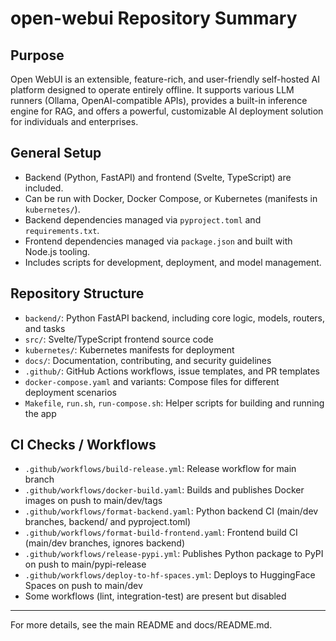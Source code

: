 # open-webui Repository Summary

## Purpose
Open WebUI is an extensible, feature-rich, and user-friendly self-hosted AI platform designed to operate entirely offline. It supports various LLM runners (Ollama, OpenAI-compatible APIs), provides a built-in inference engine for RAG, and offers a powerful, customizable AI deployment solution for individuals and enterprises.

## General Setup
- Backend (Python, FastAPI) and frontend (Svelte, TypeScript) are included.
- Can be run with Docker, Docker Compose, or Kubernetes (manifests in `kubernetes/`).
- Backend dependencies managed via `pyproject.toml` and `requirements.txt`.
- Frontend dependencies managed via `package.json` and built with Node.js tooling.
- Includes scripts for development, deployment, and model management.

## Repository Structure
- `backend/`: Python FastAPI backend, including core logic, models, routers, and tasks
- `src/`: Svelte/TypeScript frontend source code
- `kubernetes/`: Kubernetes manifests for deployment
- `docs/`: Documentation, contributing, and security guidelines
- `.github/`: GitHub Actions workflows, issue templates, and PR templates
- `docker-compose.yaml` and variants: Compose files for different deployment scenarios
- `Makefile`, `run.sh`, `run-compose.sh`: Helper scripts for building and running the app

## CI Checks / Workflows
- `.github/workflows/build-release.yml`: Release workflow for main branch
- `.github/workflows/docker-build.yaml`: Builds and publishes Docker images on push to main/dev/tags
- `.github/workflows/format-backend.yaml`: Python backend CI (main/dev branches, backend/ and pyproject.toml)
- `.github/workflows/format-build-frontend.yaml`: Frontend build CI (main/dev branches, ignores backend)
- `.github/workflows/release-pypi.yml`: Publishes Python package to PyPI on push to main/pypi-release
- `.github/workflows/deploy-to-hf-spaces.yml`: Deploys to HuggingFace Spaces on push to main/dev
- Some workflows (lint, integration-test) are present but disabled

---
For more details, see the main README and docs/README.md.